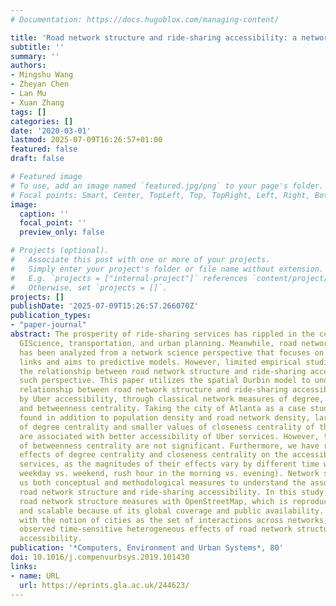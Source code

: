 ```yaml
---
# Documentation: https://docs.hugoblox.com/managing-content/

title: 'Road network structure and ride-sharing accessibility: a network science perspective'
subtitle: ''
summary: ''
authors:
- Mingshu Wang
- Zheyan Chen
- Lan Mu
- Xuan Zhang
tags: []
categories: []
date: '2020-03-01'
lastmod: 2025-07-09T16:26:57+01:00
featured: false
draft: false

# Featured image
# To use, add an image named `featured.jpg/png` to your page's folder.
# Focal points: Smart, Center, TopLeft, Top, TopRight, Left, Right, BottomLeft, Bottom, BottomRight.
image:
  caption: ''
  focal_point: ''
  preview_only: false

# Projects (optional).
#   Associate this post with one or more of your projects.
#   Simply enter your project's folder or file name without extension.
#   E.g. `projects = ["internal-project"]` references `content/project/deep-learning/index.md`.
#   Otherwise, set `projects = []`.
projects: []
publishDate: '2025-07-09T15:26:57.266070Z'
publication_types:
- "paper-journal"
abstract: The prosperity of ride-sharing services has rippled in the communities of
  GIScience, transportation, and urban planning. Meanwhile, road network structure
  has been analyzed from a network science perspective that focuses on nodes and relational
  links and aims to predictive models. However, limited empirical studies have explored
  the relationship between road network structure and ride-sharing accessibility through
  such perspective. This paper utilizes the spatial Durbin model to understand the
  relationship between road network structure and ride-sharing accessibility, proxied
  by Uber accessibility, through classical network measures of degree, closeness,
  and betweenness centrality. Taking the city of Atlanta as a case study, we have
  found in addition to population density and road network density, larger values
  of degree centrality and smaller values of closeness centrality of the road network
  are associated with better accessibility of Uber services. However, the effects
  of betweenness centrality are not significant. Furthermore, we have revealed heterogeneous
  effects of degree centrality and closeness centrality on the accessibility of Uber
  services, as the magnitudes of their effects vary by different time windows (i.e.,
  weekday vs. weekend, rush hour in the morning vs. evening). Network science provides
  us both conceptual and methodological measures to understand the association between
  road network structure and ride-sharing accessibility. In this study, we constructed
  road network structure measures with OpenStreetMap, which is reproducible, replicable,
  and scalable because of its global coverage and public availability. The study resonates
  with the notion of cities as the set of interactions across networks, as we have
  observed time-sensitive heterogeneous effects of road network structure on ride-sharing
  accessibility.
publication: '*Computers, Environment and Urban Systems*, 80'
doi: 10.1016/j.compenvurbsys.2019.101430
links:
- name: URL
  url: https://eprints.gla.ac.uk/244623/
---
```

